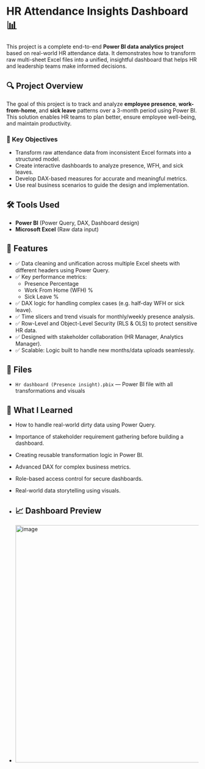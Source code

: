 # HR Attendance Insights Dashboard 📊

This project is a complete end-to-end **Power BI data analytics project** based on real-world HR attendance data. It demonstrates how to transform raw multi-sheet Excel files into a unified, insightful dashboard that helps HR and leadership teams make informed decisions.

## 🔍 Project Overview

The goal of this project is to track and analyze **employee presence**, **work-from-home**, and **sick leave** patterns over a 3-month period using Power BI. This solution enables HR teams to plan better, ensure employee well-being, and maintain productivity.

### 🎯 Key Objectives
- Transform raw attendance data from inconsistent Excel formats into a structured model.
- Create interactive dashboards to analyze presence, WFH, and sick leaves.
- Develop DAX-based measures for accurate and meaningful metrics.
- Use real business scenarios to guide the design and implementation.

## 🛠 Tools Used
- **Power BI** (Power Query, DAX, Dashboard design)
- **Microsoft Excel** (Raw data input)

## 📌 Features
- ✅ Data cleaning and unification across multiple Excel sheets with different headers using Power Query.
- ✅ Key performance metrics:
  - Presence Percentage
  - Work From Home (WFH) %
  - Sick Leave %
- ✅ DAX logic for handling complex cases (e.g. half-day WFH or sick leave).
- ✅ Time slicers and trend visuals for monthly/weekly presence analysis.
- ✅ Row-Level and Object-Level Security (RLS & OLS) to protect sensitive HR data.
- ✅ Designed with stakeholder collaboration (HR Manager, Analytics Manager).
- ✅ Scalable: Logic built to handle new months/data uploads seamlessly.

## 📂 Files
- `Hr dashboard (Presence insight).pbix` — Power BI file with all transformations and visuals

## 🧠 What I Learned
- How to handle real-world dirty data using Power Query.
- Importance of stakeholder requirement gathering before building a dashboard.
- Creating reusable transformation logic in Power BI.
- Advanced DAX for complex business metrics.
- Role-based access control for secure dashboards.
- Real-world data storytelling using visuals.

- ## 📈 Dashboard Preview
- <img width="1101" height="621" alt="image" src="https://github.com/user-attachments/assets/1ee88fa9-5603-4f28-aab1-a077e3f41f37" />


